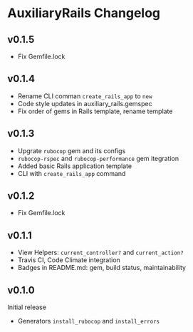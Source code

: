 # AuxiliaryRails Changelog

## v0.1.5

* Fix Gemfile.lock

## v0.1.4

* Rename CLI comman `create_rails_app` to `new`
* Code style updates in auxiliary_rails.gemspec
* Fix order of gems in Rails template, rename template

## v0.1.3

* Upgrate `rubocop` gem and its configs
* `rubocop-rspec` and `rubocop-performance` gem itegration
* Added basic Rails application template
* CLI with `create_rails_app` command

## v0.1.2

* Fix Gemfile.lock

## v0.1.1

* View Helpers: `current_controller?` and `current_action?`
* Travis CI, Code Climate integration
* Badges in README.md: gem, build status, maintainability

## v0.1.0

Initial release

* Generators `install_rubocop` and `install_errors`
